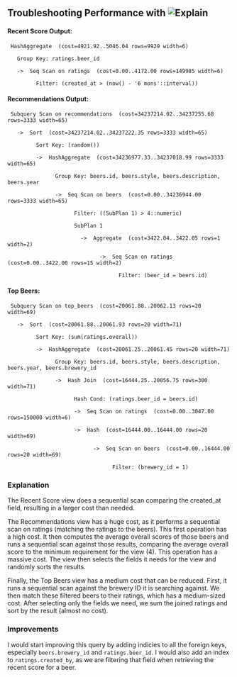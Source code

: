 ## Troubleshooting Performance with ![Explain](https://31.media.tumblr.com/tumblr_mdjf2gVItN1qih9gi.gif)

#### Recent Score Output:

```
 HashAggregate  (cost=4921.92..5046.04 rows=9929 width=6)

   Group Key: ratings.beer_id

   ->  Seq Scan on ratings  (cost=0.00..4172.00 rows=149985 width=6)

         Filter: (created_at > (now() - '6 mons'::interval))
```

#### Recommendations Output:

```
 Subquery Scan on recommendations  (cost=34237214.02..34237255.68 rows=3333 width=65)

   ->  Sort  (cost=34237214.02..34237222.35 rows=3333 width=65)

         Sort Key: (random())

         ->  HashAggregate  (cost=34236977.33..34237018.99 rows=3333 width=65)

               Group Key: beers.id, beers.style, beers.description, beers.year

               ->  Seq Scan on beers  (cost=0.00..34236944.00 rows=3333 width=65)

                     Filter: ((SubPlan 1) > 4::numeric)

                     SubPlan 1

                       ->  Aggregate  (cost=3422.04..3422.05 rows=1 width=2)

                             ->  Seq Scan on ratings  (cost=0.00..3422.00 rows=15 width=2)

                                   Filter: (beer_id = beers.id)
```

#### Top Beers:

```
 Subquery Scan on top_beers  (cost=20061.88..20062.13 rows=20 width=69)

   ->  Sort  (cost=20061.88..20061.93 rows=20 width=71)

         Sort Key: (sum(ratings.overall))

         ->  HashAggregate  (cost=20061.25..20061.45 rows=20 width=71)

               Group Key: beers.id, beers.style, beers.description, beers.year, beers.brewery_id

               ->  Hash Join  (cost=16444.25..20056.75 rows=300 width=71)

                     Hash Cond: (ratings.beer_id = beers.id)

                     ->  Seq Scan on ratings  (cost=0.00..3047.00 rows=150000 width=6)

                     ->  Hash  (cost=16444.00..16444.00 rows=20 width=69)

                           ->  Seq Scan on beers  (cost=0.00..16444.00 rows=20 width=69)

                                 Filter: (brewery_id = 1)
```

### Explanation

The Recent Score view does a sequential scan comparing the created_at field,
resulting in a larger cost than needed.

The Recommendations view has a huge cost, as it performs a sequential scan on
ratings (matching the ratings to the beers).  This first operation has a high
cost.  It then computes the average overall scores of those beers and runs a
sequential scan against those results, comparing the average overall score to
the minimum requirement for the view (4).  This operation has a massive cost.
The view then selects the fields it needs for the view and randomly sorts the
results.

Finally, the Top Beers view has a medium cost that can be reduced.  First, it
runs a sequential scan against the brewery ID it is searching against.  We then
match these filtered beers to their ratings, which has a medium-sized cost.
After selecting only the fields we need, we sum the joined ratings and sort by
the result (almost no cost).

### Improvements

I would start improving this query by adding indicies to all the foreign keys,
especially `beers.brewery_id` and `ratings.beer_id`.  I would also add an index
to `ratings.created_by`, as we are filtering that field when retrieving the
recent score for a beer.
